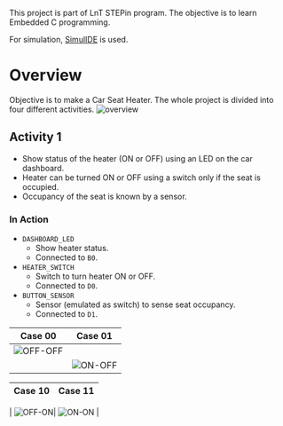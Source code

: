 This project is part of LnT STEPin program. The objective is to learn Embedded C programming.

For simulation, [SimulIDE](https://github.com/riuandg5/lnt-emb-c-activities/blob/master/images/overview.png?raw=true) is used.

# Overview
Objective is to make a Car Seat Heater. The whole project is divided into four different activities.
![overview](https://user-images.githubusercontent.com/86160630/126757412-35739259-3b69-46ac-a710-41c532277fce.png)

## Activity 1
* Show status of the heater (ON or OFF) using an LED on the car dashboard.
* Heater can be turned ON or OFF using a switch only if the seat is occupied.
* Occupancy of the seat is known by a sensor.

### In Action
* `DASHBOARD_LED`
    * Show heater status.
    * Connected to `B0`.
* `HEATER_SWITCH`
    * Switch to turn heater ON or OFF.
    * Connected to `D0`.
* `BUTTON_SENSOR`
    * Sensor (emulated as switch) to sense seat occupancy.
    * Connected to `D1`.

| Case 00                                                                      | Case 01                            |
|------------------------------------------------------------------------------|------------------------------------|
| ![OFF-OFF](https://user-images.githubusercontent.com/86160630/126874716-8bbcc633-257f-49e7-b9c0-8539969d58d2.png)
                                                                                                                     |  ![ON-OFF](https://user-images.githubusercontent.com/86160630/126874756-05db81fe-65d9-4f7f-8e19-aac7ca1ccc2d.png) |

| Case 10                            | Case 11                            |
|------------------------------------|------------------------------------|
| 
![OFF-ON](https://user-images.githubusercontent.com/86160630/126874796-e3948e32-d2cd-438a-8f19-3e43d3a0fcb8.png)| 
![ON-ON](https://user-images.githubusercontent.com/86160630/126874818-f53edcad-7119-4768-ae70-c76692a08e02.png) |
